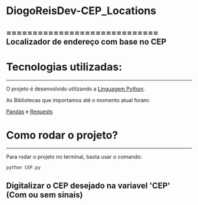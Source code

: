 # DiogoReisDev-CEP_Locations
=============================
Localizador de endereço com base no CEP
----------------------------------------
#  Tecnologias utilizadas:
---------------------------
O projeto é desenvolvido utilizando a [Linguagem Python](https://www.python.org/).

As Bibliotecas que importamos até o momento atual foram:

[Pandas](https://pandas.pydata.org) e [Requests](https://requests.readthedocs.io/projects/pt/pt_BR/latest/user/install.html)

# Como rodar o projeto?
-----------------------
Para rodar o projeto no terminal, basta usar o comando:
```
python CEP.py
```

Digitalizar o CEP desejado na variavel 'CEP' (Com ou sem sinais)
----------------------------------------------------------------
